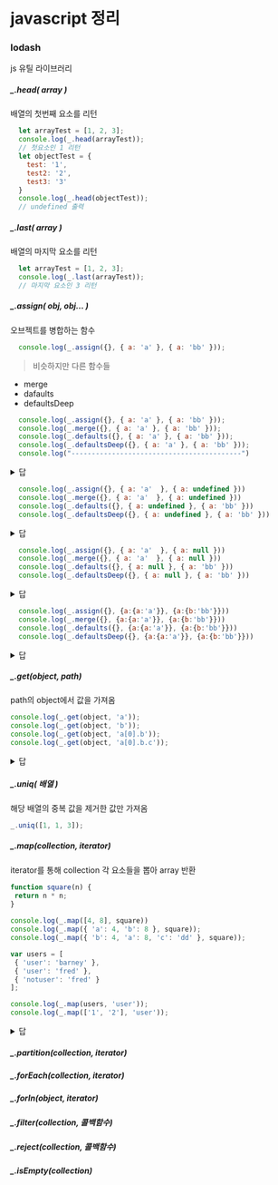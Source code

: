 # javascript 정리   
 
### lodash   
 js 유틸 라이브러리   

#####  _.head( array )   
배열의 첫번째 요소를 리턴

```javaScript
  let arrayTest = [1, 2, 3];
  console.log(_.head(arrayTest));
  // 첫요소인 1 리턴
  let objectTest = {
    test: '1',
    test2: '2',
    test3: '3'
  }
  console.log(_.head(objectTest));
  // undefined 출력
```

#####  _.last( array )   
배열의 마지막 요소를 리턴

```javaScript
  let arrayTest = [1, 2, 3];
  console.log(_.last(arrayTest));
  // 마지막 요소인 3 리턴
```

#####  _.assign( obj, obj... )   
 오브젝트를 병합하는 함수

```javaScript
  console.log(_.assign({}, { a: 'a' }, { a: 'bb' }));
```

 > 비슷하지만 다른 함수들   
 - merge   
 - dafaults   
 - defaultsDeep   


```javaScript
  console.log(_.assign({}, { a: 'a' }, { a: 'bb' }));
  console.log(_.merge({}, { a: 'a' }, { a: 'bb' }));
  console.log(_.defaults({}, { a: 'a' }, { a: 'bb' }));
  console.log(_.defaultsDeep({}, { a: 'a' }, { a: 'bb' }));
  console.log("------------------------------------------")
```
<details>
  <summary>답</summary>
  <div markdown="1">   
  
```javaScript
// => { a: 'bb' }  값을 덮어씀 O
// => { a: 'bb' } 값을 덮어씀 O
// => { a: 'a' } 값을 덮어씀 X
// => { a: 'a' } 값을 덮어씀 X
```
  </div>
</details>

```javaScript
  console.log(_.assign({}, { a: 'a'  }, { a: undefined }))
  console.log(_.merge({}, { a: 'a'  }, { a: undefined }))
  console.log(_.defaults({}, { a: undefined }, { a: 'bb' }))
  console.log(_.defaultsDeep({}, { a: undefined }, { a: 'bb' }))
```
<details>
  <summary>답</summary>
  <div markdown="1">   
  
```javaScript
  // => { a: undefined } undefined 값도 덮어씀
  // => { a: "a" } undefined 값은 덮어쓰지 않음
  // => { a: "bb" } undefined 면 값을 덮어씀
  // => { a: "bb" } undefined 면 값을 덮어씀
```
  </div>
</details>

```javaScript
  console.log(_.assign({}, { a: 'a'  }, { a: null }))
  console.log(_.merge({}, { a: 'a'  }, { a: null }))
  console.log(_.defaults({}, { a: null }, { a: 'bb' }))
  console.log(_.defaultsDeep({}, { a: null }, { a: 'bb' }))
```

<details>
  <summary>답</summary>
  <div markdown="1">   
  
```javaScript
  // 모두 null을 값이 있다고 판단
  // => { a: null } 
  // => { a: null }
  // => { a: null }
  // => { a: null }
```
  </div>
</details>

```javaScript 
  console.log(_.assign({}, {a:{a:'a'}}, {a:{b:'bb'}}))
  console.log(_.merge({}, {a:{a:'a'}}, {a:{b:'bb'}}))
  console.log(_.defaults({}, {a:{a:'a'}}, {a:{b:'bb'}}))
  console.log(_.defaultsDeep({}, {a:{a:'a'}}, {a:{b:'bb'}}))
```   

<details>
  <summary>답</summary>
  <div markdown="1">   
  
```javaScript
  // => { "a": { "b": "bb" }} 자식요소까지 병합 수행 X
  // => { "a": { "a": "a", "b": "bb" }} 자식요소까지 병합 수행 O
  // => { "a": { "a": "a" }} 자식요소까지 병합 수행 O
  // => { "a": { "a": "a", "b": "bb" }} 자식요소까지 병합 수행 X
```
  </div>
</details>  

#####  _.get(object, path)   
 path의 object에서 값을 가져옴

```javaScript
console.log(_.get(object, 'a'));
console.log(_.get(object, 'b'));
console.log(_.get(object, 'a[0].b'));
console.log(_.get(object, 'a[0].b.c'));
```
<details>
  <summary>답</summary>
  <div markdown="1">   
  
```javaScript
[ { b: { c: 3 } } ]
undefined
{ c: 3 }
3
```
  </div>
</details>  

##### _.uniq( 배열 )
 해당 배열의 중복 값을 제거한 값만 가져옴

```javaScript
_.uniq([1, 1, 3]);
```

#####  _.map(collection, iterator)   
 iterator를 통해 collection 각 요소들을 뽑아 array 반환

```javaScript
function square(n) {
 return n * n;
}
   
console.log(_.map([4, 8], square))
console.log(_.map({ 'a': 4, 'b': 8 }, square));
console.log(_.map({ 'b': 4, 'a': 8, 'c': 'dd' }, square));

var users = [
 { 'user': 'barney' },
 { 'user': 'fred' },
 { 'notuser': 'fred' }
];

console.log(_.map(users, 'user'));
console.log(_.map(['1', '2'], 'user'));
```

<details>
  <summary>답</summary>
  <div markdown="1">   
  
```javaScript
  [ 16, 64 ]
  [ 16, 64 ]
  [ 16, 64, NaN ]
  [ 'barney', 'fred', undefined ]
  [ undefined, undefined ]
```
  </div>
</details>  

#####  _.partition(collection, iterator)   

#####  _.forEach(collection, iterator)   

#####  _.forIn(object, iterator)   

#####  _.filter(collection, 콜백함수)

#####  _.reject(collection, 콜백함수)

#####  _.isEmpty(collection)   
